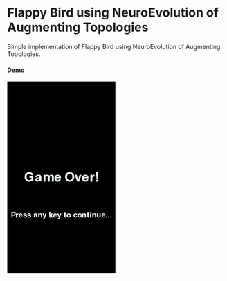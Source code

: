 # Flappy Bird using NeuroEvolution of Augmenting Topologies
Simple implementation of Flappy Bird using NeuroEvolution of Augmenting Topologies.

#### Demo
![](img/demo.gif)
